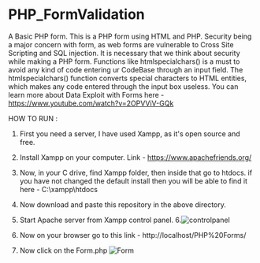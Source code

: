# PHP_FormValidation
A Basic PHP form.
This is a PHP form using HTML and PHP.
Security being a major concern with form, as web forms are vulnerable to Cross Site Scripting and SQL injection.
It is necessary that we think about security while making a PHP form.
Functions like htmlspecialchars() is a must to avoid any kind of code entering ur CodeBase through an input field.
The htmlspecialchars() function converts special characters to HTML entities, which makes any code entered through the input box useless.
You can learn more about Data Exploit with Forms here  -  https://www.youtube.com/watch?v=2OPVViV-GQk

HOW TO RUN : 
1. First you need a server, I have used Xampp, as it's open source and free.
2. Install Xampp on your computer. Link - https://www.apachefriends.org/
3. Now, in your C drive, find Xampp folder, then inside that go to htdocs. if you have not changed the default install then you will be able to find it here - C:\xampp\htdocs
4. Now download and paste this repository in the above directory.
5. Start Apache server from Xampp control panel.
6.![controlpanel](https://github.com/Rathode117/PHP-Form-Validation/assets/112964733/e4859c26-98ab-4989-bc1f-1ce9c2889672)


7. Now on your browser go to this link - http://localhost/PHP%20Forms/
8. Now click on the Form.php
![Form](https://github.com/Rathode117/PHP-Form-Validation/assets/112964733/8a5d9e3a-c851-4d28-96da-ecd8f4219ac4)

